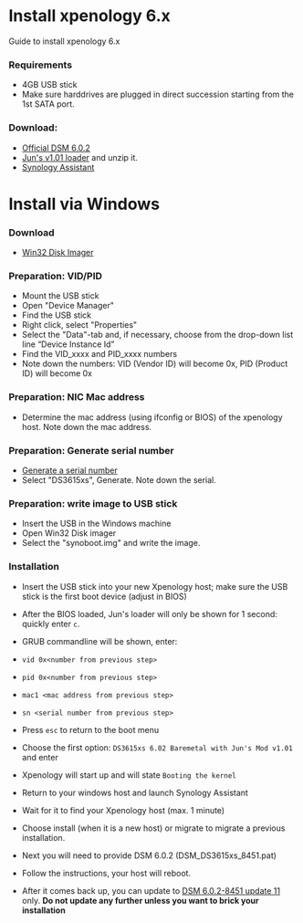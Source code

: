 # Install xpenology 6.x

Guide to install xpenology 6.x

### Requirements
- 4GB USB stick
- Make sure harddrives are plugged in direct succession starting from the 1st SATA port. 

### Download:
- [Official DSM 6.0.2](https://usdl.synology.com/download/DSM/release/6.0.2/8451/DSM_DS3615xs_8451.pat)
- [Jun's v1.01 loader](https://mega.nz/#F!BtFQ2DgC!JgomNP3X8V9EuwxL4TXbng!k5NxiIjI) and unzip it.
- [Synology Assistant](https://global.download.synology.com/download/Tools/Assistant/6.1-15030/Windows/synology-assistant-6.1-15030.exe)

# Install via Windows

### Download
- [Win32 Disk Imager](https://sourceforge.net/projects/win32diskimager/)

### Preparation: VID/PID 
- Mount the USB stick
- Open "Device Manager"
- Find the USB stick
- Right click, select "Properties"
- Select the "Data"-tab and, if necessary, choose from the drop-down list line “Device Instance Id”
- Find the VID_xxxx and PID_xxxx numbers
- Note down the numbers: VID (Vendor ID) will become 0x<number>, PID (Product ID) will become 0x<number>

### Preparation: NIC Mac address
- Determine the mac address (using ifconfig or BIOS) of the xpenology host. Note down the mac address.

### Preparation: Generate serial number
- [Generate a serial number](https://xpenology.github.io/serial_generator/serial_generator_new.html)
- Select "DS3615xs", Generate. Note down the serial.

### Preparation: write image to USB stick
- Insert the USB in the Windows machine
- Open Win32 Disk imager
- Select the "synoboot.img" and write the image.

### Installation
- Insert the USB stick into your new Xpenology host; make sure the USB stick is the first boot device (adjust in BIOS)
- After the BIOS loaded, Jun's loader will only be shown for 1 second: quickly enter `c`.
- GRUB commandline will be shown, enter:

- `vid 0x<number from previous step>`
- `pid 0x<number from previous step>`
- `mac1 <mac address from previous step>`
- `sn <serial number from previous step>`

- Press `esc` to return to the boot menu

- Choose the first option: `DS3615xs 6.02 Baremetal with Jun's Mod v1.01` and enter
- Xpenology will start up and will state `Booting the kernel`
- Return to your windows host and launch Synology Assistant
- Wait for it to find your Xpenology host (max. 1 minute)
- Choose install (when it is a new host) or migrate to migrate a previous installation. 
- Next you will need to provide DSM 6.0.2 (DSM_DS3615xs_8451.pat)
- Follow the instructions, your host will reboot.
- After it comes back up, you can update to [DSM 6.0.2-8451 update 11](https://dedl.synology.com/download/DSM/release/6.0.2/8451/DSM_DS3615xs_8451.pat) only. 
  **Do not update any further unless you want to brick your installation**






